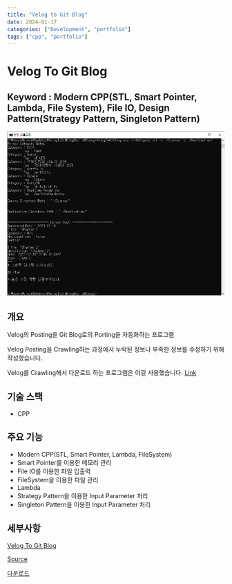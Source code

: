 ```yaml
---
title: "Velog to Git Blog"
date: 2024-01-17
categories: ["Development", "portfolio"]
tags: ["cpp", "portfolio"]
---
```


# Velog To Git Blog

## Keyword : Modern CPP(STL, Smart Pointer, Lambda, File System), File IO, Design Pattern(Strategy Pattern, Singleton Pattern)

![](/images/298268274-df1ac3d3-f72f-4984-89d0-ed3b5517f2df.PNG)

## 개요

Velog의 Posting을 Git Blog로의 Porting을 자동화하는 프로그램

Velog Posting을 Crawling하는 과정에서 누락된 정보나 부족한 정보를 수정하기 위해 작성했습니다.

Velog를 Crawling해서 다운로드 하는 프로그램은 이걸 사용했습니다. [Link](https://github.com/cjaewon/velog-backup)

## 기술 스택

- CPP

## 주요 기능

- Modern CPP(STL, Smart Pointer, Lambda, FileSystem)
- Smart Pointer를 이용한 메모리 관리
- File IO를 이용한 파일 입출력
- FileSystem을 이용한 파일 관리
- Lambda
- Strategy Pattern을 이용한 Input Parameter 처리
- Singleton Pattern을 이용한 Input Parameter 처리

## 세부사항

[Velog To Git Blog](https://www.notion.so/Velog-To-Git-Blog-b38c7e3e87634f36a856837f7c1850dd?pvs=21)

[Source](https://github.com/sinsin950313/VelogToGitBlog)

[다운로드](https://naver.me/Ga2ScRTa)